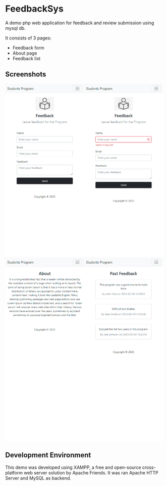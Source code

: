 # FeedbackSys
A demo php web application for feedback and review submission using mysql db.

It consists of 3 pages:
- Feedback form
- About page
- Feedback list

## Screenshots
<img src="feedback/screenshots/feedback_index.png" style="width: 250px; overflow: hidden;"><img src="feedback/screenshots/feedback_index_validation.png" style="width: 250px; overflow: hidden;"><img src="feedback/screenshots/feedback_about.png" style="width: 250px; overflow: hidden;"><img src="feedback/screenshots/feedback_feedback.png" style="width: 250px;overflow: hidden;">




## Development Environment
This demo was developed using XAMPP, a free and open-source cross-platform web server solution by Apache Friends.
It was ran Apache HTTP Server and MySQL as backend.



